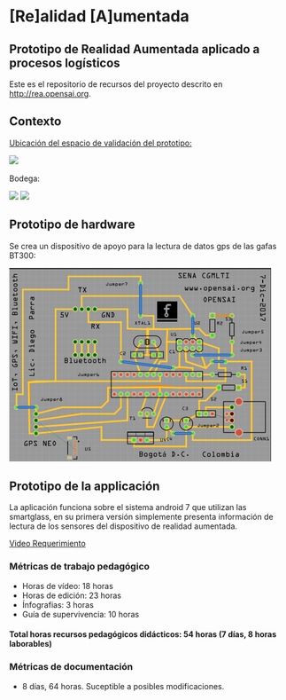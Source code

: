 # __[Re]alidad [A]umentada__

## Prototipo de Realidad Aumentada aplicado a procesos logísticos
Este es el repositorio de recursos del proyecto descrito en http://rea.opensai.org.

## Contexto

[Ubicación del espacio de validación del prototipo:](https://www.google.com/maps/place/Centro+Empresarial+Metropolitano/@4.7350651,-74.2012662,12z/data=!4m5!3m4!1s0x8e3f839f3fec548f:0x7e52983f32c1a9c0!8m2!3d4.7521159!4d-74.1460096)

<img src="Análisis/img/centroEmpresarialMetropolitano.png">

Bodega:

<img src="Análisis/img/bodegaevocom0.jpg">

<img src="Análisis/img/bodegaevocom1.jpg">

## Prototipo de hardware
Se crea un dispositivo de apoyo para la lectura de datos gps de las gafas BT300:

<img src="Diseño prototipo/Dispositivo de hardware para envío de datos GPS a las Gafas Moveiro de EPSON/Img/PCB_WIFI.png">

## Prototipo de la applicación
La aplicación funciona sobre el sistema android 7 que utilizan las smartglass, en su primera versión simplemente presenta información de lectura de los sensores del dispositivo de realidad aumentada.

[Video Requerimiento](https://www.youtube.com/watch?v=rkmjc7l1K40)

### Métricas de trabajo pedagógico
* Horas de vídeo: 18 horas
* Horas de edición: 23 horas
* Ínfografias: 3 horas 
* Guía de supervivencia: 10 horas
#### Total horas recursos pedagógicos didácticos: 54 horas (7 días, 8 horas laborables)

### Métricas de documentación
*  8 días, 64 horas.
Suceptible a posibles modificaciones.

